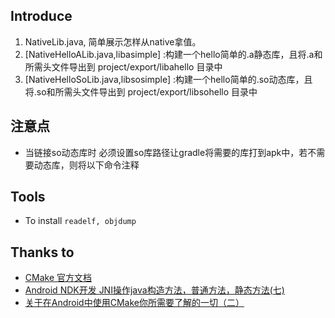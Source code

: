 ## Introduce
1. NativeLib.java, 简单展示怎样从native拿值。
2. [NativeHelloALib.java,libasimple] :构建一个hello简单的.a静态库，且将.a和所需头文件导出到 project/export/libahello 目录中
3. [NativeHelloSoLib.java,libsosimple] :构建一个hello简单的.so动态库，且将.so和所需头文件导出到 project/export/libsohello 目录中

## 注意点
- 当链接so动态库时 必须设置so库路径让gradle将需要的库打到apk中，若不需要动态库，则将以下命令注释

## Tools
- To install `readelf, objdump`

## Thanks to 
- [CMake 官方文档](https://cmake.org/cmake/help/v3.0/index.html)
- [Android NDK开发 JNI操作java构造方法，普通方法，静态方法(七)](https://www.cnblogs.com/mingfeng002/p/6600731.html)
- [关于在Android中使用CMake你所需要了解的一切（二）](https://juejin.im/post/5bb0276be51d450ea52fdb54)